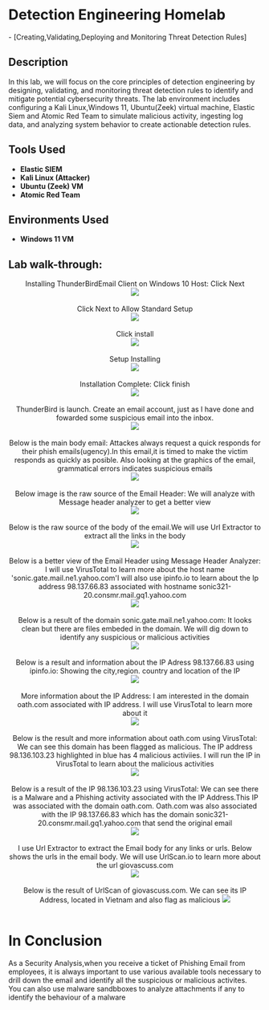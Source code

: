  <h1>Detection Engineering Homelab</h1>
 - [Creating,Validating,Deploying and Monitoring Threat Detection Rules]

<h2>Description</h2>
In this lab, we will focus on the core principles of detection engineering by designing, validating, and monitoring threat detection rules to identify and mitigate potential cybersecurity threats. The lab environment includes configuring a Kali Linux,Windows 11, Ubuntu(Zeek) virtual machine, Elastic Siem and Atomic Red Team to simulate malicious activity, ingesting log data, and analyzing system behavior to create actionable detection rules.
<br />

<h2>Tools Used</h2>

- <b>Elastic SIEM</b> 
- <b>Kali Linux (Attacker)</b> 
- <b>Ubuntu (Zeek) VM</b> 
- <b>Atomic Red Team</b> 


<h2>Environments Used </h2>

- <b>Windows 11 VM</b>
  

<h2>Lab walk-through:</h2>

<p align="center">
Installing ThunderBirdEmail Client on Windows 10 Host: Click Next<br/>
<img src="https://i.postimg.cc/qR84jBzL/Screenshot-2024-12-11-200416.png"/>
<br />
<br />
Click Next to Allow Standard Setup<br/>
<img src="https://i.postimg.cc/VNQh4qMx/Screenshot-2024-12-11-152317.png"/>
<br />
<br />
Click install<br/>
<img src="https://i.postimg.cc/MTZdrdGF/Screenshot-2024-12-13-234149.png" />
<br />
<br />
Setup Installing<br/>
<img src="https://i.postimg.cc/pX3cXf0m/Screenshot-2024-12-11-152424.png" />
<br />
<br />
Installation Complete: Click finish<br/>
<img src="https://i.postimg.cc/C5zJw5kC/Screenshot-2024-12-11-152553.png" />
<br />
<br />
ThunderBird is launch. Create an email account, just as I have done and fowarded some suspicious email into the inbox.<br/>
<img src="https://i.postimg.cc/x1rgS0CH/Screenshot-2024-12-11-153357.png" />
<br />
<br />
Below is  the main body email: Attackes always request a quick responds for their phish emails(ugency).In this email,it is timed to make the victim responds as quickly as posible. Also looking at the graphics of the email, grammatical errors indicates suspicious emails<br/>
<img src="https://i.postimg.cc/zf8jV0TG/Screenshot-2024-12-11-153837.png"/> 
<br />
<br />
Below image is the raw source of the Email Header: We will analyze with Message header analyzer to get a better view<br/>
<img src="https://i.postimg.cc/bJFHVPWZ/Screenshot-2024-12-11-190957.png"/>
<br />
<br />
Below is the raw source of the body of the email.We will use Url Extractor to extract all the links in the body<br/>
<img src="https://i.postimg.cc/FzMbmZ9m/Screenshot-2024-12-11-192543.png"/>
<br />
<br />
Below is a better view of the Email Header using Message Header Analyzer: I will use VirusTotal to learn more about the host name 'sonic.gate.mail.ne1.yahoo.com'I will also use ipinfo.io to learn about the Ip address 98.137.66.83 associated with hostname sonic321-20.consmr.mail.gq1.yahoo.com<br/>
<img src="https://i.postimg.cc/HWRFV1nW/Screenshot-2024-12-11-193851.png"/>
<br />
<br />
Below is a result of the domain sonic.gate.mail.ne1.yahoo.com: It looks clean but there are files embeded in the domain. We will dig down to identify any suspicious or malicious activities<br/> 
<img src="https://i.postimg.cc/qvdYxc29/Screenshot-2024-12-11-194031.png"/>
<br />
<br />
Below is a result and information about the IP Adress 98.137.66.83 using ipinfo.io: Showing the city,region. country and location of the IP<br/>
<img src="https://i.postimg.cc/jSQ1gWXC/Screenshot-2024-12-11-194405.png"/>
<br />
<br />
More information about the IP Address: I am interested in the domain oath.com associated with IP address. I will use VirusTotal to learn more about it<br/> 
<img src="https://i.postimg.cc/6QMmKDFX/Screenshot-2024-12-12-111637.png"/>
<br />
<br />
Below is the result and more information about oath.com using VirusTotal: We can see this domain has been flagged as malicious. The IP address 98.136.103.23 highlighted in blue has 4 malicious activiies. I will run the IP in VirusTotal to learn about the malicious activities<br/> 
<img src="https://i.postimg.cc/26J9bnz9/Screenshot-2024-12-12-112010.png"/>
<br />
<br />
Below is a result of the IP 98.136.103.23 using VirusTotal: We can see there is a Malware and a Phishing activity associated with the IP Address.This IP was associated with the domain oath.com. Oath.com was also associated with the IP 98.137.66.83 which has the domain sonic321-20.consmr.mail.gq1.yahoo.com that send the original email<br/>
<img src="https://i.postimg.cc/3r4cMfBs/Screenshot-2024-12-12-114339.png"/>
<br />
<br />
I use Url Extractor to extract the Email body for any links or urls. Below shows the urls in the email body. We will use UrlScan.io to learn more about the url giovascuss.com<br/>
<img src="https://i.postimg.cc/FFMnhbC7/Screenshot-2024-12-12-114804.png"/>
<br />
<br />
Below is the result of UrlScan of giovascuss.com. We can see its IP Address, located in Vietnam and also flag as malicious
<img src="https://i.postimg.cc/1z3vvvXY/Screenshot-2024-12-12-130920.png" />
<br />
<br />

<h1>In Conclusion</h2>
As a Security Analysis,when you receive a ticket of Phishing Email from employees, it is always important to use various available tools necessary to drill down the email and identify all the suspicious or malicious activites. You can also use malware sandbboxes to analyze attachments if any to identify the behaviour of a malware

</p>

